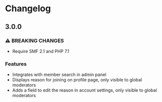 # Changelog

## 3.0.0
### ⚠ BREAKING CHANGES

* Require SMF 2.1 and PHP 7.1

### Features

* Integrates with member search in admin panel
* Displays reason for joining on profile page, only visible to global moderators
* Adds a field to edit the reason in account settings, only visible to global moderators